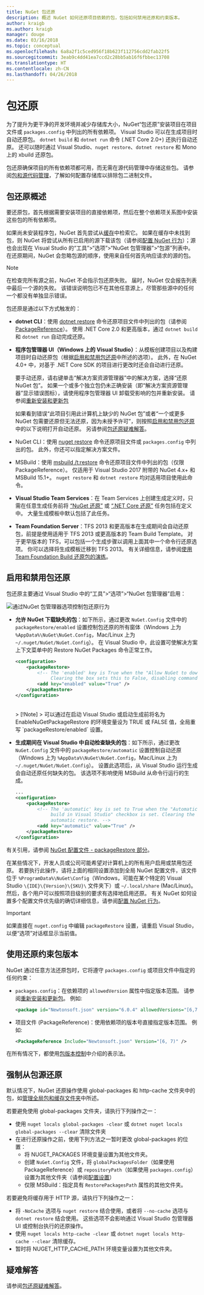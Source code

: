 ```yaml
---
title: NuGet 包还原
description: 概述 NuGet 如何还原项目依赖的包，包括如何禁用还原和约束版本。
author: kraigb
ms.author: kraigb
manager: douge
ms.date: 03/16/2018
ms.topic: conceptual
ms.openlocfilehash: 6a8a2f1c5ced956f18b623f112756cdd2fab22f5
ms.sourcegitcommit: 3eab9c4dd41ea7ccd2c28bb5ab16f6fbbec13708
ms.translationtype: HT
ms.contentlocale: zh-CN
ms.lasthandoff: 04/26/2018
---
```

# <a name="package-restore"></a>包还原

为了提升为更干净的开发环境并减少存储库大小，NuGet“包还原”安装项目在项目文件或 `packages.config` 中列出的所有依赖项。 Visual Studio 可以在生成项目时自动还原包。 `dotnet build` 和 `dotnet run` 命令 (.NET Core 2.0+) 还执行自动还原。 还可以随时通过 Visual Studio、`nuget restore`、`dotnet restore` 和 Mono 上的 xbuild 还原包。

包还原确保项目的所有依赖项都可用，而无需在源代码管理中存储这些包。 请参阅[包和源代码管理](../consume-packages/packages-and-source-control.md)，了解如何配置存储库以排除包二进制文件。

## <a name="package-restore-overview"></a>包还原概述

要还原包，首先根据需要安装项目的直接依赖项，然后在整个依赖项关系图中安装这些包的所有依赖项。

如果尚未安装程序包，NuGet 首先尝试从[缓存](../consume-packages/managing-the-global-packages-and-cache-folders.md)中检索它。 如果在缓存中未找到包，则 NuGet 将尝试从所有已启用的源下载该包（请参阅[配置 NuGet 行为](Configuring-NuGet-Behavior.md)）；源也会出现在 Visual Studio 的“工具”>“选项”>“NuGet 包管理器”>“包源”列表中。 在还原期间，NuGet 会忽略包源的顺序，使用来自任何首先响应请求的源的包。

> [!Note]
> 在检查完所有源之前，NuGet 不会指示包还原失败。 届时，NuGet 仅会报告列表中最后一个源的失败。 该错误说明包已不在其他任意源上，尽管那些源中的任何一个都没有单独显示错误。

包还原是通过以下方式触发的：

- **dotnet CLI**：使用 [dotnet restore](/dotnet/core/tools/dotnet-restore?tabs=netcore2x) 命令还原项目文件中列出的包（请参阅 [PackageReference](../consume-packages/package-references-in-project-files.md)）。 使用 .NET Core 2.0 和更高版本，通过 `dotnet build` 和 `dotnet run` 自动完成还原。

- **程序包管理器 UI（Windows 上的 Visual Studio）**：从模板创建项目以及构建项目时自动还原包（根据[启用和禁用包还原](#enabling-and-disabling-package-restore)中所述的选项）。 此外，在 NuGet 4.0+ 中，对基于 .NET Core SDK 的项目进行更改时还会自动进行还原。

    要手动还原，请右键单击“解决方案资源管理器”中的解决方案，选择“还原 NuGet 包”。 如果一个或多个独立包仍未正确安装（即“解决方案资源管理器”显示错误图标），请使用程序包管理器 UI 卸载受影响的包并重新安装。 请参阅[重新安装和更新包](../consume-packages/reinstalling-and-updating-packages.md)

    如果看到错误“此项目引用此计算机上缺少的 NuGet 包”或者“一个或更多 NuGet 包需要还原但无法还原，因为未授予许可”，则按照[启用和禁用包还原](#enabling-and-disabling-package-restore)中的以下说明打开自动还原。 另请参阅[包还原疑难解答](Package-restore-troubleshooting.md)。

- NuGet CLI：使用 [nuget restore](../tools/cli-ref-restore.md) 命令还原项目文件或 `packages.config` 中列出的包。 此外，你还可以指定解决方案文件。

- MSBuild：使用 [msbuild /t:restore](../reference/msbuild-targets.md#restore-target) 命令还原项目文件中列出的包（仅限 PackageReference）。 仅适用于 Visual Studio 2017 附带的 NuGet 4.x+ 和 MSBuild 15.1+。 `nuget restore` 和 `dotnet restore` 均对适用项目使用此命令。

- **Visual Studio Team Services**：在 Team Services 上创建生成定义时，只需在任意生成任务前将 [“NuGet 还原”](/vsts/build-release/tasks/package/nuget#restore-nuget-packages) 或 [“.NET Core 还原”](/vsts/build-release/tasks/build/dotnet-core#restore-nuget-packages) 任务包括在定义中。 大量生成模板中默认包括了此任务。

- **Team Foundation Server**：TFS 2013 和更高版本在生成期间会自动还原包，前提是使用适用于 TFS 2013 或更高版本的 Team Build Template。 对于更早版本的 TFS，可以包括一个生成步骤以调用上面其中一个命令行还原选项。 你可以选择将生成模板迁移到 TFS 2013。 有关详细信息，请参阅[使用 Team Foundation Build 还原包的演练](../consume-packages/team-foundation-build.md)。

## <a name="enabling-and-disabling-package-restore"></a>启用和禁用包还原

包还原主要通过 Visual Studio 中的“工具”>“选项”>“NuGet 包管理器”启用：

![通过NuGet 包管理器选项控制包还原行为](media/Restore-01-AutoRestoreOptions.png)

- **允许 NuGet 下载缺失的包**：如下所示，通过更改 `NuGet.Config` 文件中的 `packageRestore/enabled` 设置控制包还原的所有窗体（Windows 上为 `%AppData%\NuGet\NuGet.Config`，Mac/Linux 上为 `~/.nuget/NuGet/NuGet.Config`）。 在 Visual Studio 中，此设置可使解决方案上下文菜单中的 Restore NuGet Packages 命令正常工作。

    ```xml
    <configuration>
        <packageRestore>
            <!-- The 'enabled' key is True when the "Allow NuGet to download missing packages" checkbox is set.
                 Clearing the box sets this to False, disabling command-line, automatic, and MSBuild-Integrated restore. -->
            <add key="enabled" value="True" />
        </packageRestore>
    </configuration>
    ```
    <br/>
    > [!Note]
    >  可以通过在启动 Visual Studio 或启动生成前将名为 EnableNuGetPackageRestore 的环境变量设为 TRUE 或 FALSE 值，全局重写 `packageRestore/enabled` 设置。

- **生成期间在 Visual Studio 中自动检查缺失的包**：如下所示，通过更改 `NuGet.Config` 文件中的 `packageRestore/automatic` 设置控制自动还原（Windows 上为 `%AppData%\NuGet\NuGet.Config`，Mac/Linux 上为 `~/.nuget/NuGet/NuGet.Config`）。 设置此选项后，从 Visual Studio 运行生成会自动还原任何缺失的包。 该选项不影响使用 MSBuild 从命令行运行的生成。

    ```xml
    ...
    <configuration>
        <packageRestore>
            <!-- The 'automatic' key is set to True when the "Automatically check for missing packages during
                 build in Visual Studio" checkbox is set. Clearing the box sets this to False and disables
                 automatic restore. -->
            <add key="automatic" value="True" />
        </packageRestore>
    </configuration>
    ```

有关引用，请参阅 [NuGet 配置文件 - packageRestore 部分](../reference/nuget-config-file.md#packagerestore-section)。

在某些情况下，开发人员或公司可能希望对计算机上的所有用户启用或禁用包还原。 若要执行此操作，请将上面的相同设置添加到全局 NuGet 配置文件，该文件位于 `%ProgramData%\NuGet\Config`（Windows，可能在某个特定的 Visual Studio `\{IDE}\{Version}\{SKU}\` 文件夹下）或 `~/.local/share` (Mac/Linux)。 然后，各个用户可以按照项目级别的要求有选择地启用还原。 有关 NuGet 如何设置多个配置文件优先级的确切详细信息，请参阅[配置 NuGet 行为](../consume-packages/configuring-nuget-behavior.md#how-settings-are-applied)。

> [!Important]
> 如果直接在 `nuget.config` 中编辑 `packageRestore` 设置，请重启 Visual Studio，以便“选项”对话框显示当前值。

## <a name="constraining-package-versions-with-restore"></a>使用还原约束包版本

NuGet 通过任意方法还原包时，它将遵守 `packages.config` 或项目文件中指定的任何约束：

- `packages.config`：在依赖项的 `allowedVersion` 属性中指定版本范围。 请参阅[重新安装和更新包](../consume-packages/reinstalling-and-updating-packages.md#constraining-upgrade-versions)。 例如:

    ```xml
    <package id="Newtonsoft.json" version="6.0.4" allowedVersions="[6,7)" />
    ```

- 项目文件 (PackageReference)：使用依赖项的版本号直接指定版本范围。 例如:

    ```xml
    <PackageReference Include="Newtonsoft.json" Version="[6, 7)" />
    ```

在所有情况下，都使用[包版本控制](../reference/package-versioning.md)中介绍的表示法。

## <a name="forcing-restore-from-package-sources"></a>强制从包源还原

默认情况下，NuGet 还原操作使用 global-packages 和 http-cache 文件夹中的包，如[管理全局包和缓存文件夹](managing-the-global-packages-and-cache-folders.md)中所述。

若要避免使用 global-packages 文件夹，请执行下列操作之一：

- 使用 `nuget locals global-packages -clear` 或 `dotnet nuget locals global-packages --clear` 清除文件夹
- 在进行还原操作之前，使用下列方法之一暂时更改 global-packages 的位置：
  - 将 NUGET_PACKAGES 环境变量设置为其他文件夹。
  - 创建 `NuGet.Config` 文件，将 `globalPackagesFolder`（如果使用 PackageReference）或 `repositoryPath`（如果使用 `packages.config`）设置为其他文件夹（请参阅[配置设置](../reference/nuget-config-file.md#config-section)）
  - 仅限 MSBuild：指定具有 `RestorePackagesPath` 属性的其他文件夹。

若要避免将缓存用于 HTTP 源，请执行下列操作之一：

- 将 `-NoCache` 选项与 `nuget restore` 结合使用，或者将 `--no-cache` 选项与 `dotnet restore` 结合使用。 这些选项不会影响通过 Visual Studio 包管理器 UI 或控制台执行的还原操作。
- 使用 `nuget locals http-cache -clear` 或 `dotnet nuget locals http-cache --clear` 清除缓存。
- 暂时将 NUGET_HTTP_CACHE_PATH 环境变量设置为其他文件夹。

## <a name="troubleshooting"></a>疑难解答

请参阅[包还原疑难解答](package-restore-troubleshooting.md)。